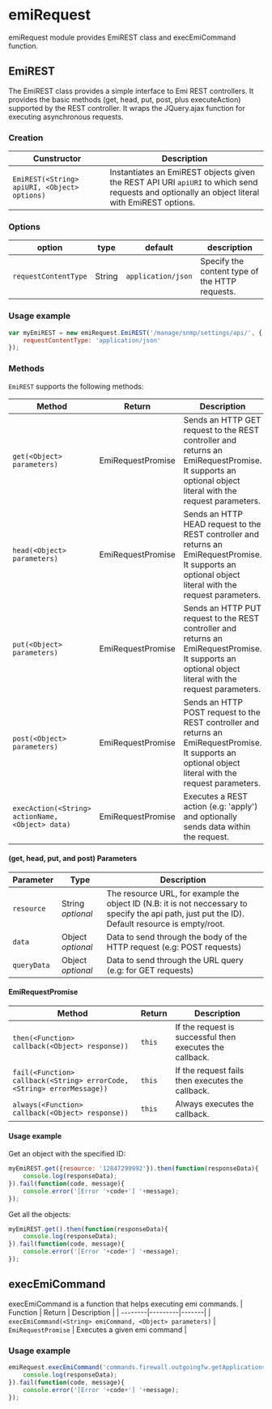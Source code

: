 # emiRequest
emiRequest module provides EmiREST class and execEmiCommand function.

## EmiREST
The EmiREST class provides a simple interface to Emi REST controllers. It provides the basic methods (get, head, put, post, plus executeAction) supported by the REST controller. It wraps the JQuery.ajax function for executing asynchronous requests.

### Creation

| Cunstructor | Description |
| --------|---------|
| `EmiREST(<String> apiURI, <Object> options)` | Instantiates an EmiREST objects given the REST API URI `apiURI` to which send requests and optionally an object literal with EmiREST options. |

### Options

| option | type | default | description |
| --------|---------|---------|-------|
| `requestContentType` | String | `application/json` | Specify the content type of the HTTP requests. |

### Usage example

```javascript
var myEmiREST = new emiRequest.EmiREST('/manage/snmp/settings/api/', {
    requestContentType: 'application/json'
});
```

### Methods
`EmiREST` supports the following methods:

| Method | Return | Description 
| --------|---------|-------|
| `get(<Object> parameters)` | EmiRequestPromise | Sends an HTTP GET request to the REST controller and returns an EmiRequestPromise. It supports an optional object literal with the request parameters. |
| `head(<Object> parameters)` | EmiRequestPromise | Sends an HTTP HEAD request to the REST controller and returns an EmiRequestPromise. It supports an optional object literal with the request parameters. |
| `put(<Object> parameters)` | EmiRequestPromise | Sends an HTTP PUT request to the REST controller and returns an EmiRequestPromise. It supports an optional object literal with the request parameters. |
| `post(<Object> parameters)` | EmiRequestPromise | Sends an HTTP POST request to the REST controller and returns an EmiRequestPromise. It supports an optional object literal with the request parameters. |
| `execAction(<String> actionName, <Object> data)` | EmiRequestPromise | Executes a REST action (e.g: 'apply') and optionally sends data within the request. |

#### (get, head, put, and post) Parameters

| Parameter | Type | Description |
| --------|---------|-------|
| `resource` | String *optional* | The resource URL, for example the object ID (N.B: it is not neccessary to specify the api path, just put the ID). Default resource is empty/root. | 
| `data` | Object *optional* | Data to send through the body of the HTTP request (e.g: POST requests) | 
| `queryData` | Object *optional* | Data to send through the URL query (e.g: for GET requests) |

#### EmiRequestPromise

| Method | Return | Description |
| --------|---------|-------|
| `then(<Function> callback(<Object> response))` | `this` | If the request is successful then executes the callback. |
| `fail(<Function> callback(<String> errorCode, <String> errorMessage))` | `this` | If the request fails then executes the callback. |
| `always(<Function> callback(<Object> response))` | `this` | Always executes the callback. |

#### Usage example
Get an object with the specified ID: 

```javascript
myEmiREST.get({resource: '12847299992'}).then(function(responseData){
    console.log(responseData);
}).fail(function(code, message){
    console.error('[Error '+code+'] '+message);
});
```

Get all the objects:

```javascript
myEmiREST.get().then(function(responseData){
    console.log(responseData);
}).fail(function(code, message){
    console.error('[Error '+code+'] '+message);
});
```
## execEmiCommand
execEmiCommand is a function that helps executing emi commands.
| Function | Return | Description |
| --------|---------|-------|
| `execEmiCommand(<String> emiCommand, <Object> parameters)` | `EmiRequestPromise` | Executes a given emi command |
### Usage example
```javascript
emiRequest.execEmiCommand('commands.firewall.outgoingfw.getApplications').then(function(responseData){
    console.log(responseData);
}).fail(function(code, message){
    console.error('[Error '+code+'] '+message);
});
```
